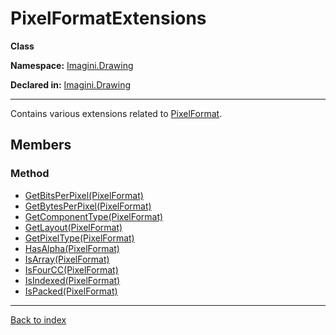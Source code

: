 # PixelFormatExtensions

**Class**

**Namespace:** [Imagini.Drawing](Imagini.Drawing.md)

**Declared in:** [Imagini.Drawing](Imagini.Drawing.md)

------



Contains various extensions related to [PixelFormat](Imagini.Drawing.PixelFormat.md).


## Members

### Method
* [GetBitsPerPixel(PixelFormat)](Imagini.Drawing.PixelFormatExtensions.GetBitsPerPixel(PixelFormat).md)
* [GetBytesPerPixel(PixelFormat)](Imagini.Drawing.PixelFormatExtensions.GetBytesPerPixel(PixelFormat).md)
* [GetComponentType(PixelFormat)](Imagini.Drawing.PixelFormatExtensions.GetComponentType(PixelFormat).md)
* [GetLayout(PixelFormat)](Imagini.Drawing.PixelFormatExtensions.GetLayout(PixelFormat).md)
* [GetPixelType(PixelFormat)](Imagini.Drawing.PixelFormatExtensions.GetPixelType(PixelFormat).md)
* [HasAlpha(PixelFormat)](Imagini.Drawing.PixelFormatExtensions.HasAlpha(PixelFormat).md)
* [IsArray(PixelFormat)](Imagini.Drawing.PixelFormatExtensions.IsArray(PixelFormat).md)
* [IsFourCC(PixelFormat)](Imagini.Drawing.PixelFormatExtensions.IsFourCC(PixelFormat).md)
* [IsIndexed(PixelFormat)](Imagini.Drawing.PixelFormatExtensions.IsIndexed(PixelFormat).md)
* [IsPacked(PixelFormat)](Imagini.Drawing.PixelFormatExtensions.IsPacked(PixelFormat).md)

------

[Back to index](index.md)